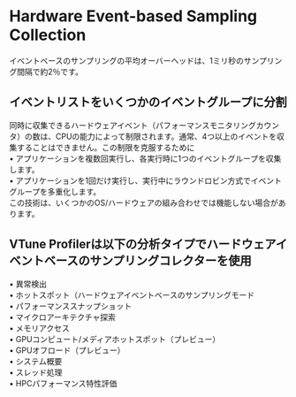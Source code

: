 # Hardware Event-based Sampling Collection
イベントベースのサンプリングの平均オーバーヘッドは、1ミリ秒のサンプリング間隔で約2％です。

## イベントリストをいくつかのイベントグループに分割
同時に収集できるハードウェアイベント（パフォーマンスモニタリングカウンタ）の数は、CPUの能力によって制限されます。通常、4つ以上のイベントを収集することはできません。この制限を克服するために  
• アプリケーションを複数回実行し、各実行時に1つのイベントグループを収集します。  
• アプリケーションを1回だけ実行し、実行中にラウンドロビン方式でイベントグループを多重化します。  
この技術は、いくつかのOS/ハードウェアの組み合わせでは機能しない場合があります。  

## VTune Profilerは以下の分析タイプでハードウェアイベントベースのサンプリングコレクターを使用
• 異常検出  
• ホットスポット（ハードウェアイベントベースのサンプリングモード  
• パフォーマンススナップショット  
• マイクロアーキテクチャ探索  
• メモリアクセス  
• GPUコンピュート/メディアホットスポット（プレビュー）  
• GPUオフロード（プレビュー）  
• システム概要  
• スレッド処理  
• HPCパフォーマンス特性評価    
  
